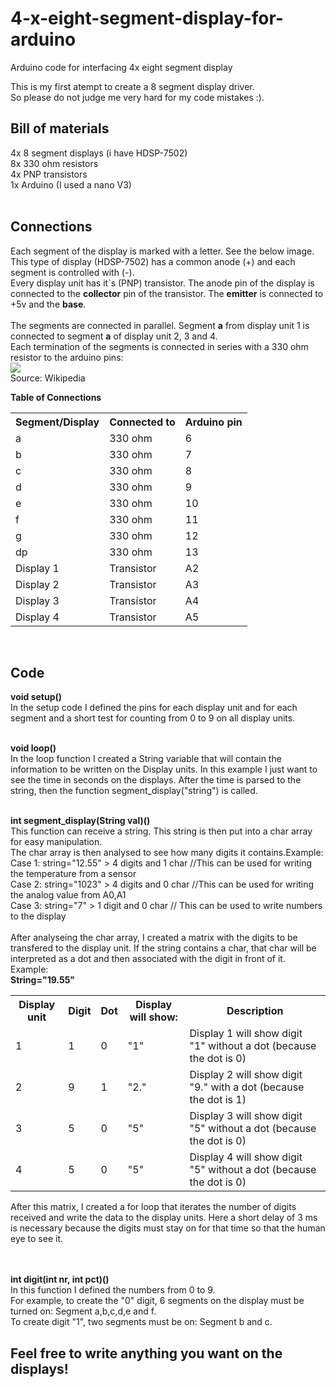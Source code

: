 # 4-x-eight-segment-display-for-arduino
Arduino code for interfacing 4x eight segment display

This is my first atempt to create a 8 segment display driver.<br>
So please do not judge me very hard for my code mistakes :).


<h2>Bill of materials</h2>
4x 8 segment displays (i have HDSP-7502)<br>
8x 330 ohm resistors<br>
4x PNP transistors<br>
1x Arduino (I used a nano V3)<br>
<br>

<h2>Connections</h2>
Each segment of the display is marked with a letter. See the below image.
This type of display (HDSP-7502) has a common anode (+) and each segment is controlled with (-).<br>
Every display unit has it`s (PNP) transistor. The anode pin of the display is connected to the <strong>collector</strong> pin of the transistor.
The <strong>emitter</strong> is connected to +5v and the <strong>base</strong>.<br>
<br>
The segments are connected in parallel. Segment <strong>a</strong> from display unit 1 is connected to segment <strong>a</strong> of display unit 2, 3 and 4.<br>
Each termination of the segments is connected in series with a 330 ohm resistor to the arduino pins:<br>
<span>
<img src="https://upload.wikimedia.org/wikipedia/commons/thumb/0/02/7_segment_display_labeled.svg/220px-7_segment_display_labeled.svg.png"><br>Source: Wikipedia</span><br>


<span><strong>Table of Connections</strong></span>
<table>
  <tr>
    <th>Segment/Display</th>
    <th>Connected to</th>
    <th>Arduino pin</th>
  </tr>
  <tr>
    <td>a</td>
    <td>330 ohm</td>
    <td>6</td>
  </tr>
  <tr>
    <td>b</td>
    <td>330 ohm</td>
    <td>7</td>
  </tr>
  <tr>
    <td>c</td>
    <td>330 ohm</td>
    <td>8</td>
  </tr>
  <tr>
    <td>d</td>
    <td>330 ohm</td>
    <td>9</td>
  </tr>
  <tr>
    <td>e</td>
    <td>330 ohm</td>
    <td>10</td>
  </tr>
  <tr>
    <td>f</td>
    <td>330 ohm</td>
    <td>11</td>
  </tr>
  <tr>
    <td>g</td>
    <td>330 ohm</td>
    <td>12</td>
  </tr>
  <tr>
    <td>dp</td>
    <td>330 ohm</td>
    <td>13</td>
  </tr>
  <tr>
    <td>Display 1</td>
    <td>Transistor</td>
    <td>A2</td>
  </tr>
  <tr>
    <td>Display 2</td>
    <td>Transistor</td>
    <td>A3</td>
  </tr>
  <tr>
    <td>Display 3</td>
    <td>Transistor</td>
    <td>A4</td>
  </tr>
  <tr>
    <td>Display 4</td>
    <td>Transistor</td>
    <td>A5</td>
  </tr>
</table>
<br>


<h2>Code</h2>

<strong>void setup()</strong><br>
In the setup code I defined the pins for each display unit and for each segment and a short test for counting from 0 to 9 on all display units.
<br><br>

<strong>void loop()</strong><br>
In the loop function I created a String variable that will contain the information to be written on the Display units.
In this example I just want to see the time in seconds on the displays.
After the time is parsed to the string, then the function segment_display("string") is called.
<br><br>

<strong>int segment_display(String val)()</strong><br>
This function can receive a string. This string is then put into a char array for easy manipulation.<br>
The char array is then analysed to see how many digits it contains.Example:<br>
Case 1: string="12.55" > 4 digits and 1 char //This can be used for writing the temperature from a sensor<br>
Case 2: string="1023" > 4 digits and 0 char  //This can be used for writing the analog value from A0,A1<br>
Case 3: string="7" > 1 digit and 0 char // This can be used to write numbers to the display<br>
<br>After analyseing the char array, I created a matrix with the digits to be transfered to the display unit. If the string contains a char, that char will be interpreted as a dot and then associated with the digit in front of it. Example:<br>
<strong>String="19.55"</strong>
<table>
  <tr>
    <th>Display unit</th>
    <th>Digit</th>
    <th>Dot</th>
    <th>Display will show:</th>
    <th>Description</th>
  </tr>
  <tr>
    <td>1</td>
    <td>1</td>
    <td>0</td>
    <td>"1"</td>
    <td>Display 1 will show digit "1" without a dot (because the dot is 0)</td>
  </tr>
  <tr>
    <td>2</td>
    <td>9</td>
    <td>1</td>
    <td>"2."</td>
    <td>Display 2 will show digit "9." with a dot (because the dot is 1)</td>
  </tr>
  <tr>
    <td>3</td>
    <td>5</td>
    <td>0</td>
    <td>"5"</td>
    <td>Display 3 will show digit "5" without a dot (because the dot is 0)</td>
  </tr>
  <tr>
    <td>4</td>
    <td>5</td>
    <td>0</td>
    <td>"5"</td>
    <td>Display 4 will show digit "5" without a dot (because the dot is 0)</td>
  </tr>
</table>
After this matrix, I created a for loop that iterates the number of digits received and write the data to the display units.
Here a short delay of 3 ms is necessary because the digits must stay on for that time so that the human eye to see it.

<br><br>
<strong>int digit(int nr, int pct)()</strong><br>
In this function I defined the numbers from 0 to 9.<br>
For example, to create the "0" digit, 6 segments on the display must be turned on:
Segment a,b,c,d,e and f.<br>
To create digit "1", two segments must be on: Segment b and c.<br>


<h2>Feel free to write anything you want on the displays!</strong>
